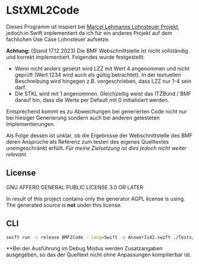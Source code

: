 # LStXML2Code

Dieses Programm ist inspiert bei [Marcel Lehmanns Lohnsteuer Projekt](https://github.com/MarcelLehmann/Lohnsteuer), jedoch in Swift implementiert da ich für ein anderes Projekt auf dem fachlichen Use Case Lohnsteuer aufsetze.

**Achtung:**
(Stand 17.12.2023)
Die BMF Webschnittstelle ist nicht vollständig und korrekt implementiert. Folgendes wurde festgestellt:

 * Wenn nicht anders gesetzt wird LZZ mit Wert 4 angenommen und nicht geprüft (Wert 1234 wird auch als gültig betrachtet). In der textuellen Beschreibung wird hingegen z.B. vorgeschrieben, dass LZZ nur 1-4 sein darf. 
 * Die STKL wird mit 1 angenommen. Gleichzeitig weist das ITZBund / BMF darauf hin, dass die Werte per Default mit 0 initialisiert werden.

Entsprechend kommt es zu Abweichungen bei generierten Code nicht nur bei hiesiger Generierung sondern auch bei anderen getesteten Implementierungen.

Als Folge dessen ist unklar, ob die Ergebnisse der Webschnittstelle des BMF deren Ansprüche als Referenz zum testen des eigenes Quelltextes uneingeschränkt erfüllt. *Für meine Zielsetzung ist dies jedoch nicht weiter relevant.*   

## License

GNU AFFERO GENERAL PUBLIC LICENSE 3.0 OR LATER

In result of this project contains only the generator AGPL license is using.
The generated source is **not** under this license.

## CLI

```bash
swift run -c release BMF2Code --lang=Swift -o AnswerIs42.swift ./Tests/LStXML2CodeTests/xml/Lohnsteuer2023AbJuli.xml
```

**Bei der Ausführung im Debug Modus werden Zusatzangaben ausgegeben, so das der Quelltext nicht ohne Anpassungen kompilierbar ist. 

